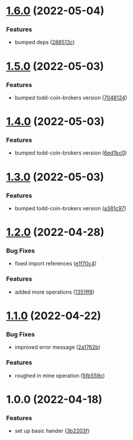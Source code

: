 # [1.6.0](https://github.com/xilution/todd-coin-tasks/compare/v1.5.0...v1.6.0) (2022-05-04)


### Features

* bumped deps ([288513c](https://github.com/xilution/todd-coin-tasks/commit/288513cadbd1dcef3b2dd6c70ce105facda026e9))

# [1.5.0](https://github.com/xilution/todd-coin-tasks/compare/v1.4.0...v1.5.0) (2022-05-03)


### Features

* bumped todd-coin-brokers version ([7048124](https://github.com/xilution/todd-coin-tasks/commit/7048124cd652465e9fed3a49c657acee9e15bf8f))

# [1.4.0](https://github.com/xilution/todd-coin-tasks/compare/v1.3.0...v1.4.0) (2022-05-03)


### Features

* bumped todd-coin-brokers version ([6ed1bc0](https://github.com/xilution/todd-coin-tasks/commit/6ed1bc032ad90e771e2067cca204cde98d3c8994))

# [1.3.0](https://github.com/xilution/todd-coin-tasks/compare/v1.2.0...v1.3.0) (2022-05-03)


### Features

* bumped todd-coin-brokers version ([a381c97](https://github.com/xilution/todd-coin-tasks/commit/a381c971f3ff92334a357302f4a77f7cb9a5afd7))

# [1.2.0](https://github.com/xilution/todd-coin-tasks/compare/v1.1.0...v1.2.0) (2022-04-28)


### Bug Fixes

* fixed import references ([e1f70c4](https://github.com/xilution/todd-coin-tasks/commit/e1f70c4fb9e9b965b1f9cbfe1397399fa7cb6a40))


### Features

* added more operations ([1351ff8](https://github.com/xilution/todd-coin-tasks/commit/1351ff8cabc9f9fe10b8072aa39a27baee8ac17e))

# [1.1.0](https://github.com/xilution/todd-coin-tasks/compare/v1.0.0...v1.1.0) (2022-04-22)


### Bug Fixes

* improved error message ([2a1762b](https://github.com/xilution/todd-coin-tasks/commit/2a1762b84a76ce9fb96628307e058ecc27241bec))


### Features

* roughed in mine operation ([5fb559c](https://github.com/xilution/todd-coin-tasks/commit/5fb559cb6bf465a65bb7d57fc606588e5bf439e9))

# 1.0.0 (2022-04-18)


### Features

* set up basic hander ([3b2203f](https://github.com/xilution/todd-coin-tasks/commit/3b2203fb3130030afd04791dded81d4a73456756))
